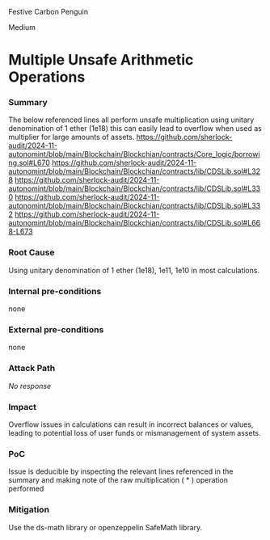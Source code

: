 Festive Carbon Penguin

Medium

# Multiple Unsafe Arithmetic Operations

### Summary
The below referenced lines all perform unsafe multiplication using unitary denomination of 1 ether (1e18) this can easily lead to overflow when used as multiplier for large amounts of assets.
https://github.com/sherlock-audit/2024-11-autonomint/blob/main/Blockchain/Blockchian/contracts/Core_logic/borrowing.sol#L670
https://github.com/sherlock-audit/2024-11-autonomint/blob/main/Blockchain/Blockchian/contracts/lib/CDSLib.sol#L328
https://github.com/sherlock-audit/2024-11-autonomint/blob/main/Blockchain/Blockchian/contracts/lib/CDSLib.sol#L330
https://github.com/sherlock-audit/2024-11-autonomint/blob/main/Blockchain/Blockchian/contracts/lib/CDSLib.sol#L332
https://github.com/sherlock-audit/2024-11-autonomint/blob/main/Blockchain/Blockchian/contracts/lib/CDSLib.sol#L668-L673

### Root Cause
Using unitary denomination of 1 ether (1e18), 1e11, 1e10 in most calculations.

### Internal pre-conditions


none

### External pre-conditions

none

### Attack Path

_No response_

### Impact
Overflow issues in calculations can result in incorrect balances or values, leading to potential loss of user funds or mismanagement of system assets.



### PoC
Issue is deducible by inspecting the relevant lines referenced in the summary and making note of the raw multiplication ( * ) operation performed

### Mitigation

Use the ds-math library or openzeppelin SafeMath library.